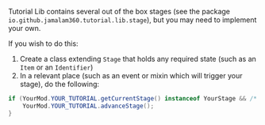 Tutorial Lib contains several out of the box stages (see the package
`io.github.jamalam360.tutorial.lib.stage`), but you may need to implement your
own.

If you wish to do this:

1. Create a class extending `Stage` that holds any required state (such as an `Item` or an `Identifier`)
2. In a relevant place (such as an event or mixin which will trigger your stage), do the following:
```java
if (YourMod.YOUR_TUTORIAL.getCurrentStage() instanceof YourStage && /* check logic */) {
    YourMod.YOUR_TUTORIAL.advanceStage();
}
```

